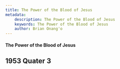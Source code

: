 ```yaml
---
title: The Power of the Blood of Jesus
metadata:
    description: The Power of the Blood of Jesus
    keywords: The Power of the Blood of Jesus
    author: Brian Onang'o
---
```


#### The Power of the Blood of Jesus

## 1953 Quater 3
